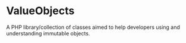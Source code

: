 ValueObjects
============

A PHP library/collection of classes aimed to help developers using and understanding immutable objects.



